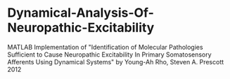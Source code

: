 # Dynamical-Analysis-Of-Neuropathic-Excitability
MATLAB Implementation of "Identification of Molecular Pathologies Sufficient to Cause Neuropathic Excitability In Primary Somatosensory Afferents Using Dynamical Systems" by Young-Ah Rho, Steven A. Prescott 2012
